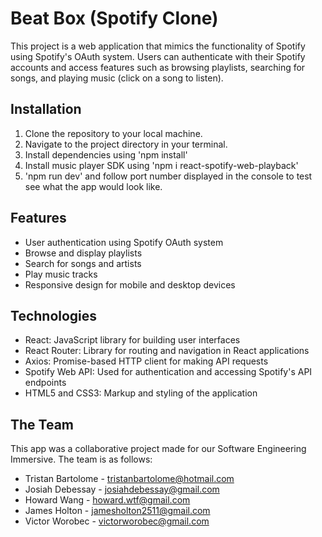 # Beat Box (Spotify Clone)

This project is a web application that mimics the functionality of Spotify using Spotify's OAuth system. Users can authenticate with their Spotify accounts and access features such as browsing playlists, searching for songs, and playing music (click on a song to listen).

## Installation

1. Clone the repository to your local machine.
2. Navigate to the project directory in your terminal.
3. Install dependencies using 'npm install'
4. Install music player SDK using 'npm i react-spotify-web-playback'
5. 'npm run dev' and follow port number displayed in the console to test see what the app would look like.

## Features

- User authentication using Spotify OAuth system
- Browse and display playlists
- Search for songs and artists
- Play music tracks
- Responsive design for mobile and desktop devices


## Technologies

- React: JavaScript library for building user interfaces
- React Router: Library for routing and navigation in React applications
- Axios: Promise-based HTTP client for making API requests
- Spotify Web API: Used for authentication and accessing Spotify's API endpoints
- HTML5 and CSS3: Markup and styling of the application

## The Team

This app was a collaborative project made for our Software Engineering Immersive. The team is as follows:
- Tristan Bartolome - tristanbartolome@hotmail.com
- Josiah Debessay - josiahdebessay@gmail.com
- Howard Wang - howard.wtf@gmail.com
- James Holton - jamesholton2511@gmail.com
- Victor Worobec - victorworobec@gmail.com

